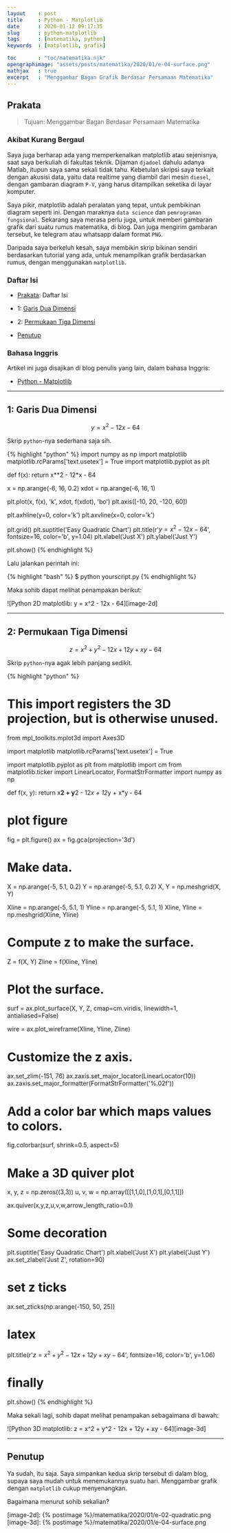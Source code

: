 ```yaml
---
layout    : post
title     : Python - Matplotlib
date      : 2020-01-12 09:17:35
slug      : python-matplotlib
tags      : [matematika, python]
keywords  : [matplotlib, grafik]

toc       : "toc/matematika.njk"
opengraphimage: "assets/posts/matematika/2020/01/e-04-surface.png"
mathjax   : true
excerpt   : "Menggambar Bagan Grafik Berdasar Persamaan Matematika"
---
```


<a name="prakata"></a>

## Prakata

> Tujuan: Menggambar Bagan Berdasar Persamaan Matematika

### Akibat Kurang Bergaul

Saya juga berharap ada yang memperkenalkan matplotlib atau sejenisnya,
saat saya berkuliah di fakultas teknik.
Dijaman `djadoel` dahulu adanya Matlab,
itupun saya sama sekali tidak tahu.
Kebetulan skripsi saya terkait dengan akusisi data,
yaitu data realtime yang diambil dari mesin `diesel`,
dengan gambaran diagram `P-V`,
yang harus ditampilkan seketika di layar komputer.

Saya pikir, matplotlib adalah peralatan yang tepat,
untuk pembikinan diagram seperti ini.
Dengan maraknya `data science` dan `pemrograman fungsional`.
Sekarang saya merasa perlu juga,
untuk memberi gambaran grafik dari suatu rumus matematika, di blog.
Dan juga mengirim gambaran tersebut,
ke telegram atau whatsapp dalam format `PNG`.

Daripada saya berkeluh kesah,
saya membikin skrip bikinan sendiri berdasarkan tutorial yang ada,
untuk menampilkan grafik berdasarkan rumus,
dengan menggunakan `matplotlib`.

### Daftar Isi

* [Prakata](#prakata): Daftar Isi

* 1: [Garis Dua Dimensi](#2d)

* 2: [Permukaan Tiga Dimensi](#3d)

* [Penutup](#penutup)

### Bahasa Inggris

Artikel ini juga disajikan di blog penulis yang lain,
dalam bahasa Inggris:

* [Python - Matplotlib][english-version]

-- -- --

<a name="2d"></a>

## 1: Garis Dua Dimensi

$$ y = x^2 - 12x - 64 $$

Skrip `python`-nya sederhana saja sih.

{% highlight "python" %}
import numpy as np
import matplotlib
matplotlib.rcParams['text.usetex'] = True
import matplotlib.pyplot as plt

def f(x):
    return x**2 - 12*x - 64

x    = np.arange(-6, 16, 0.2)
xdot = np.arange(-6, 16, 1)

plt.plot(x, f(x), 'k', xdot, f(xdot), 'bo')
plt.axis([-10, 20, -120, 60])

plt.axhline(y=0, color='k')
plt.axvline(x=0, color='k')

plt.grid()
plt.suptitle('Easy Quadratic Chart')
plt.title(r'$y = x^2 - 12x - 64$', fontsize=16, color='b', y=1.04)
plt.xlabel('Just X')
plt.ylabel('Just Y')

plt.show()
{% endhighlight %}

Lalu jalankan perintah ini:

{% highlight "bash" %}
$ python yourscript.py
{% endhighlight %}

Maka sohib dapat melihat penampakan berikut:

![Python 2D matplotlib: y = x^2 - 12x - 64][image-2d]

-- -- --

<a name="3d"></a>

## 2: Permukaan Tiga Dimensi

$$ z = x^2 + y^2 - 12x + 12y + xy - 64 $$

Skrip `python`-nya agak lebih panjang sedikit.

{% highlight "python" %}
# This import registers the 3D projection, but is otherwise unused.
from mpl_toolkits.mplot3d import Axes3D

import matplotlib
matplotlib.rcParams['text.usetex'] = True

import matplotlib.pyplot as plt
from matplotlib import cm
from matplotlib.ticker import LinearLocator, FormatStrFormatter
import numpy as np

def f(x, y):
  return x**2 + y**2 - 12*x + 12*y + x*y - 64
  
# plot figure

fig = plt.figure()
ax = fig.gca(projection='3d')

# Make data.
X = np.arange(-5, 5.1, 0.2)
Y = np.arange(-5, 5.1, 0.2)
X, Y = np.meshgrid(X, Y)

Xline = np.arange(-5, 5.1, 1)
Yline = np.arange(-5, 5.1, 1)
Xline, Yline = np.meshgrid(Xline, Yline)

# Compute z to make the surface.
Z = f(X, Y)
Zline = f(Xline, Yline)

# Plot the surface.
surf = ax.plot_surface(X, Y, Z, cmap=cm.viridis,
          linewidth=1, antialiased=False)

wire = ax.plot_wireframe(Xline, Yline, Zline)

# Customize the z axis.
ax.set_zlim(-151, 76)
ax.zaxis.set_major_locator(LinearLocator(10))
ax.zaxis.set_major_formatter(FormatStrFormatter('%.02f'))

# Add a color bar which maps values to colors.
fig.colorbar(surf, shrink=0.5, aspect=5)

# Make a 3D quiver plot
x, y, z = np.zeros((3,3))
u, v, w = np.array([[1,1,0],[1,0,1],[0,1,1]])

ax.quiver(x,y,z,u,v,w,arrow_length_ratio=0.1)

# Some decoration
plt.suptitle('Easy Quadratic Chart')
plt.xlabel('Just X')
plt.ylabel('Just Y')
ax.set_zlabel('Just Z', rotation=90)

# set z ticks
ax.set_zticks(np.arange(-150, 50, 25))

# latex
plt.title(r'$z = x^2 + y^2 - 12x + 12y + xy - 64$',
          fontsize=16, color='b', y=1.06)

# finally
plt.show()
{% endhighlight %}

Maka sekali lagi, sohib dapat melihat penampakan sebagaimana di bawah:

![Python 3D matplotlib: z = x^2 + y^2 - 12x + 12y + xy - 64][image-3d]

-- -- --

<a name="penutup"></a>

## Penutup

Ya sudah, itu saja.
Saya simpankan kedua skrip tersebut di dalam blog,
supaya saya mudah untuk menemukannya suatu hari.
Menggambar grafik dengan `matplotlib` cukup menyenangkan.

Bagaimana menurut sohib sekalian?

[//]: <> ( -- -- -- links below -- -- -- )

[english-version]:  https://epsi.bitbucket.io/math/2020/01/12/python-matplotlib-equation/

[image-2d]: {% postimage %}/matematika/2020/01/e-02-quadratic.png
[image-3d]: {% postimage %}/matematika/2020/01/e-04-surface.png
